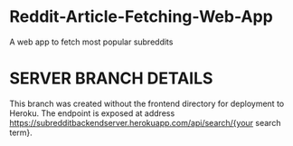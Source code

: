 # Reddit-Article-Fetching-Web-App
A web app to fetch most popular subreddits

# SERVER BRANCH DETAILS

This branch was created without the frontend directory for deployment to Heroku. The endpoint is exposed at address https://subredditbackendserver.herokuapp.com/api/search/{your search term}.
